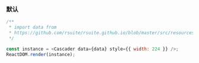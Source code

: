 ### 默认

<!--start-code-->

```js
/**
 * import data from
 * https://github.com/rsuite/rsuite.github.io/blob/master/src/resources/data/province.js
 */

const instance = <Cascader data={data} style={{ width: 224 }} />;
ReactDOM.render(instance);
```

<!--end-code-->
